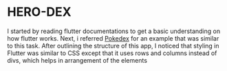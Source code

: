 # HERO-DEX
I started by reading flutter documentations to get a basic understanding on how flutter works. Next, i referred [Pokedex](https://github.com/TheAlphamerc/flutter_pokedex) for an example that was similar to this task. After outlining the structure of this app, I noticed that styling in Flutter was similar to CSS except that it uses rows and columns instead of divs, which helps in arrangement of the elements
